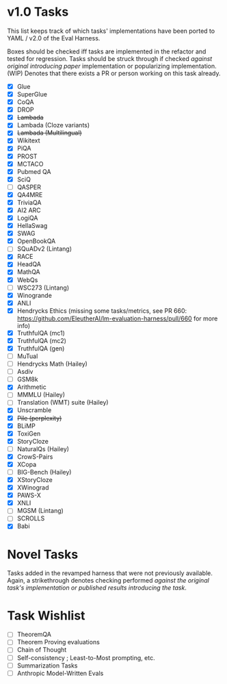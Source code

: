 # v1.0 Tasks
This list keeps track of which tasks' implementations have been ported to YAML / v2.0 of the Eval Harness.

Boxes should be checked iff tasks are implemented in the refactor and tested for regression. Tasks should be struck through if checked *against original introducing paper* implementation or popularizing implementation. (WIP) Denotes that there exists a PR or person working on this task already.

- [x] Glue
- [x] SuperGlue
- [x] CoQA
- [x] DROP
- [x] ~~Lambada~~
- [x] Lambada (Cloze variants)
- [x] ~~Lambada (Multilingual)~~
- [x] Wikitext
- [x] PiQA
- [x] PROST
- [x] MCTACO
- [x] Pubmed QA
- [x] SciQ
- [ ] QASPER
- [x] QA4MRE
- [x] TriviaQA
- [x] AI2 ARC
- [x] LogiQA
- [x] HellaSwag
- [x] SWAG
- [x] OpenBookQA
- [ ] SQuADv2 (Lintang)
- [x] RACE
- [x] HeadQA
- [x] MathQA
- [x] WebQs
- [ ] WSC273 (Lintang)
- [x] Winogrande
- [x] ANLI
- [x] Hendrycks Ethics (missing some tasks/metrics, see PR 660: <https://github.com/EleutherAI/lm-evaluation-harness/pull/660> for more info)
- [x] TruthfulQA (mc1)
- [x] TruthfulQA (mc2)
- [x] TruthfulQA (gen)
- [ ] MuTual
- [ ] Hendrycks Math (Hailey)
- [ ] Asdiv
- [ ] GSM8k
- [x] Arithmetic
- [ ] MMMLU (Hailey)
- [ ] Translation (WMT) suite (Hailey)
- [x] Unscramble
- [x] ~~Pile (perplexity)~~
- [x] BLiMP
- [x] ToxiGen
- [x] StoryCloze
- [ ] NaturalQs (Hailey)
- [x] CrowS-Pairs
- [x] XCopa
- [ ] BIG-Bench (Hailey)
- [x] XStoryCloze
- [x] XWinograd
- [x] PAWS-X
- [x] XNLI
- [ ] MGSM (Lintang)
- [ ] SCROLLS
- [x] Babi

# Novel Tasks
Tasks added in the revamped harness that were not previously available. Again, a strikethrough denotes checking performed *against the original task's implementation or published results introducing the task*.

# Task Wishlist

- [ ] TheoremQA
- [ ] Theorem Proving evaluations
- [ ] Chain of Thought
- [ ] Self-consistency ; Least-to-Most prompting, etc.
- [ ] Summarization Tasks
- [ ] Anthropic Model-Written Evals
